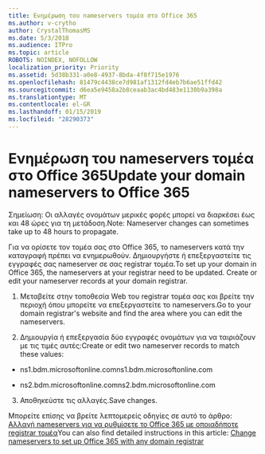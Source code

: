 ```yaml
---
title: Ενημέρωση του nameservers τομέα στο Office 365
ms.author: v-crytho
author: CrystalThomasMS
ms.date: 5/3/2018
ms.audience: ITPro
ms.topic: article
ROBOTS: NOINDEX, NOFOLLOW
localization_priority: Priority
ms.assetid: 5d38b331-a0e8-4937-8bda-4f8f715e1976
ms.openlocfilehash: 81479c4438ce7d981af1312fd4eb7b6ae51ffd42
ms.sourcegitcommit: d6ea5e9458a2b8ceaab3ac4bd483e1130b9a398a
ms.translationtype: MT
ms.contentlocale: el-GR
ms.lasthandoff: 01/15/2019
ms.locfileid: "28290373"
---
```

# <a name="update-your-domain-nameservers-to-office-365"></a><span data-ttu-id="b74db-102">Ενημέρωση του nameservers τομέα στο Office 365</span><span class="sxs-lookup"><span data-stu-id="b74db-102">Update your domain nameservers to Office 365</span></span>

<span data-ttu-id="b74db-103">Σημείωση: Οι αλλαγές ονομάτων μερικές φορές μπορεί να διαρκέσει έως και 48 ώρες για τη μετάδοση.</span><span class="sxs-lookup"><span data-stu-id="b74db-103">Note: Nameserver changes can sometimes take up to 48 hours to propagate.</span></span>
  
<span data-ttu-id="b74db-p101">Για να ορίσετε τον τομέα σας στο Office 365, το nameservers κατά την καταγραφή πρέπει να ενημερωθούν. Δημιουργήστε ή επεξεργαστείτε τις εγγραφές σας nameserver σε σας registrar τομέα.</span><span class="sxs-lookup"><span data-stu-id="b74db-p101">To set up your domain in Office 365, the nameservers at your registrar need to be updated. Create or edit your nameserver records at your domain registrar.</span></span>
  
1. <span data-ttu-id="b74db-106">Μεταβείτε στην τοποθεσία Web του registrar τομέα σας και βρείτε την περιοχή όπου μπορείτε να επεξεργαστείτε το nameservers.</span><span class="sxs-lookup"><span data-stu-id="b74db-106">Go to your domain registrar's website and find the area where you can edit the nameservers.</span></span>
    
2. <span data-ttu-id="b74db-107">Δημιουργία ή επεξεργασία δύο εγγραφές ονομάτων για να ταιριάζουν με τις τιμές αυτές:</span><span class="sxs-lookup"><span data-stu-id="b74db-107">Create or edit two nameserver records to match these values:</span></span>
    
  - <span data-ttu-id="b74db-108">ns1.bdm.microsoftonline.com</span><span class="sxs-lookup"><span data-stu-id="b74db-108">ns1.bdm.microsoftonline.com</span></span>
    
  - <span data-ttu-id="b74db-109">ns2.bdm.microsoftonline.com</span><span class="sxs-lookup"><span data-stu-id="b74db-109">ns2.bdm.microsoftonline.com</span></span>
    
3. <span data-ttu-id="b74db-110">Αποθηκεύστε τις αλλαγές.</span><span class="sxs-lookup"><span data-stu-id="b74db-110">Save changes.</span></span>
    
<span data-ttu-id="b74db-111">Μπορείτε επίσης να βρείτε λεπτομερείς οδηγίες σε αυτό το άρθρο: [Αλλαγή nameservers για να ρυθμίσετε το Office 365 με οποιαδήποτε registrar τομέα](https://support.office.com/article/https://support.office.com/en-us/article/Change-nameservers-at-any-domain-registrar-to-set-up-Office-365-a8b487a9-2a45-4581-9dc4-5d28a47010a2.aspx)</span><span class="sxs-lookup"><span data-stu-id="b74db-111">You can also find detailed instructions in this article: [Change nameservers to set up Office 365 with any domain registrar](https://support.office.com/article/https://support.office.com/en-us/article/Change-nameservers-at-any-domain-registrar-to-set-up-Office-365-a8b487a9-2a45-4581-9dc4-5d28a47010a2.aspx)</span></span>
  

